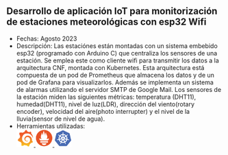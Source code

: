 ## Desarrollo de aplicación IoT para monitorización de estaciones meteorológicas con esp32 Wifi
<ul>
    <li>Fechas: Agosto 2023</li>
    <li>Descripción: Las estaciónes están montadas con un sistema embebido esp32 (programado con Arduino C) que centraliza los sensores de una estación. Se emplea este como cliente wifi para transmitir los datos a la arquitectura CNF, montada con Kubernetes. Esta arquitectura está compuesta de un pod de Prometheus que almacena los datos y de un pod de Grafana para visualizarlos. Además se implementa un sistema de alarmas utilizando el servidor SMTP de Google Mail. Los sensores de la estación miden las siguientes métricas: temperatura (DHT11), humedad(DHT11), nivel de luz(LDR), dirección del viento(rotary encoder), velocidad del aire(photo interrupter) y el nivel de la lluvia(sensor de nivel de agua).</li>
    <li>Herramientas utilizadas:</li>
<a href="https://grafana.com/" target="_blank" rel="noreferrer">
    <img src="https://raw.githubusercontent.com/devicons/devicon/master/icons/grafana/grafana-original.svg" alt="grafana" width="40" height="40"/> 
</a>
<a href="https://prometheus.io/" target="_blank" rel="noreferrer">
    <img src="https://raw.githubusercontent.com/devicons/devicon/master/icons/prometheus/prometheus-original.svg" alt="prometheus" width="40" height="40"/> 
</a>
<a href="https://kubernetes.io/" target="_blank" rel="noreferrer">
    <img src="https://raw.githubusercontent.com/devicons/devicon/master/icons/kubernetes/kubernetes-plain.svg" alt="kubernetes" width="40" height="40"/> 
</a>
</ul>
